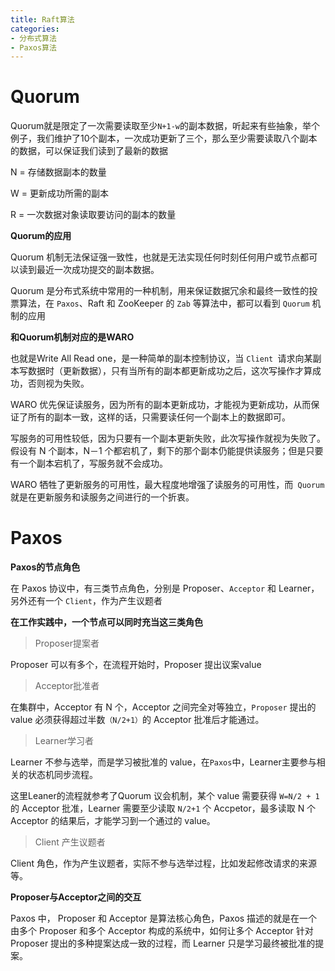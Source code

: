 ```yaml
---
title: Raft算法
categories: 
- 分布式算法
- Paxos算法
---
```


# Quorum

Quorum就是限定了一次需要读取至少`N+1-w`的副本数据，听起来有些抽象，举个例子，我们维护了10个副本，一次成功更新了三个，那么至少需要读取八个副本的数据，可以保证我们读到了最新的数据

N = 存储数据副本的数量

W = 更新成功所需的副本

R = 一次数据对象读取要访问的副本的数量

**Quorum的应用**

Quorum 机制无法保证强一致性，也就是无法实现任何时刻任何用户或节点都可以读到最近一次成功提交的副本数据。

Quorum 是分布式系统中常用的一种机制，用来保证数据冗余和最终一致性的投票算法，在 `Paxos`、Raft 和 ZooKeeper 的 `Zab` 等算法中，都可以看到 `Quorum` 机制的应用

**和Quorum机制对应的是WARO**

也就是Write All Read one，是一种简单的副本控制协议，当 `Client `请求向某副本写数据时（更新数据），只有当所有的副本都更新成功之后，这次写操作才算成功，否则视为失败。

WARO 优先保证读服务，因为所有的副本更新成功，才能视为更新成功，从而保证了所有的副本一致，这样的话，只需要读任何一个副本上的数据即可。

写服务的可用性较低，因为只要有一个副本更新失败，此次写操作就视为失败了。假设有 N 个副本，N－1 个都宕机了，剩下的那个副本仍能提供读服务；但是只要有一个副本宕机了，写服务就不会成功。

WARO 牺牲了更新服务的可用性，最大程度地增强了读服务的可用性，而` Quorum` 就是在更新服务和读服务之间进行的一个折衷。

# Paxos

**Paxos的节点角色**

在 Paxos 协议中，有三类节点角色，分别是 Proposer、`Acceptor` 和 Learner，另外还有一个 `Client`，作为产生议题者

**在工作实践中，一个节点可以同时充当这三类角色**

> Proposer提案者

Proposer 可以有多个，在流程开始时，Proposer 提出议案value

> Acceptor批准者

在集群中，Acceptor 有 N 个，Acceptor 之间完全对等独立，`Proposer` 提出的 value 必须获得超过半数`（N/2+1）`的 Acceptor 批准后才能通过。

> Learner学习者

Learner 不参与选举，而是学习被批准的 value，在`Paxos`中，Learner主要参与相关的状态机同步流程。

这里Leaner的流程就参考了Quorum 议会机制，某个 value 需要获得 `W=N/2 + 1` 的 Acceptor 批准，Learner 需要至少读取 `N/2+1` 个 Accpetor，最多读取 N 个 Acceptor 的结果后，才能学习到一个通过的 value。

> Client 产生议题者

Client 角色，作为产生议题者，实际不参与选举过程，比如发起修改请求的来源等。

**Proposer与Acceptor之间的交互**

Paxos 中， Proposer 和 Acceptor 是算法核心角色，Paxos 描述的就是在一个由多个 Proposer 和多个 Acceptor 构成的系统中，如何让多个 Acceptor 针对 Proposer 提出的多种提案达成一致的过程，而 Learner 只是学习最终被批准的提案。